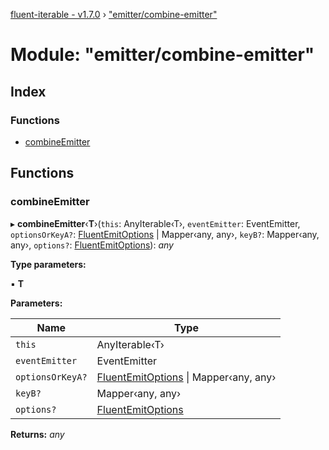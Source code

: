 [fluent-iterable - v1.7.0](../README.md) › ["emitter/combine-emitter"](_emitter_combine_emitter_.md)

# Module: "emitter/combine-emitter"

## Index

### Functions

* [combineEmitter](_emitter_combine_emitter_.md#combineemitter)

## Functions

###  combineEmitter

▸ **combineEmitter**‹**T**›(`this`: AnyIterable‹T›, `eventEmitter`: EventEmitter, `optionsOrKeyA?`: [FluentEmitOptions](../interfaces/_types_base_.fluentemitoptions.md) | Mapper‹any, any›, `keyB?`: Mapper‹any, any›, `options?`: [FluentEmitOptions](../interfaces/_types_base_.fluentemitoptions.md)): *any*

**Type parameters:**

▪ **T**

**Parameters:**

Name | Type |
------ | ------ |
`this` | AnyIterable‹T› |
`eventEmitter` | EventEmitter |
`optionsOrKeyA?` | [FluentEmitOptions](../interfaces/_types_base_.fluentemitoptions.md) &#124; Mapper‹any, any› |
`keyB?` | Mapper‹any, any› |
`options?` | [FluentEmitOptions](../interfaces/_types_base_.fluentemitoptions.md) |

**Returns:** *any*
